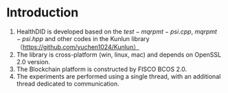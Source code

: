 # Introduction
1. HealthDID is developed based on the $test-mqrpmt-psi.cpp$, $mqrpmt-psi.hpp$ and other codes in the Kunlun library （https://github.com/yuchen1024/Kunlun）
2. The library is cross-platform (win, linux, mac) and depends on OpenSSL 2.0 version.
3. The Blockchain platform is constructed by FISCO BCOS 2.0.
4. The experiments are performed using a single thread, with an additional thread dedicated to communication.
